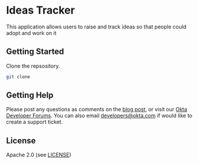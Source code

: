 # Ideas Tracker

This application allows users to raise and track ideas so that people could adopt and work on it

## Getting Started

Clone the repsository.

```sh
git clone
```

## Getting Help

Please post any questions as comments on the [blog post](https://developer.okta.com/blog/2019/04/03/build-a-crud-app-with-aspnet-22-and-entity-framework), or visit our [Okta Developer Forums](https://devforum.okta.com/). You can also email developers@okta.com if would like to create a support ticket.

## License

Apache 2.0 (see [LICENSE](LICENSE))